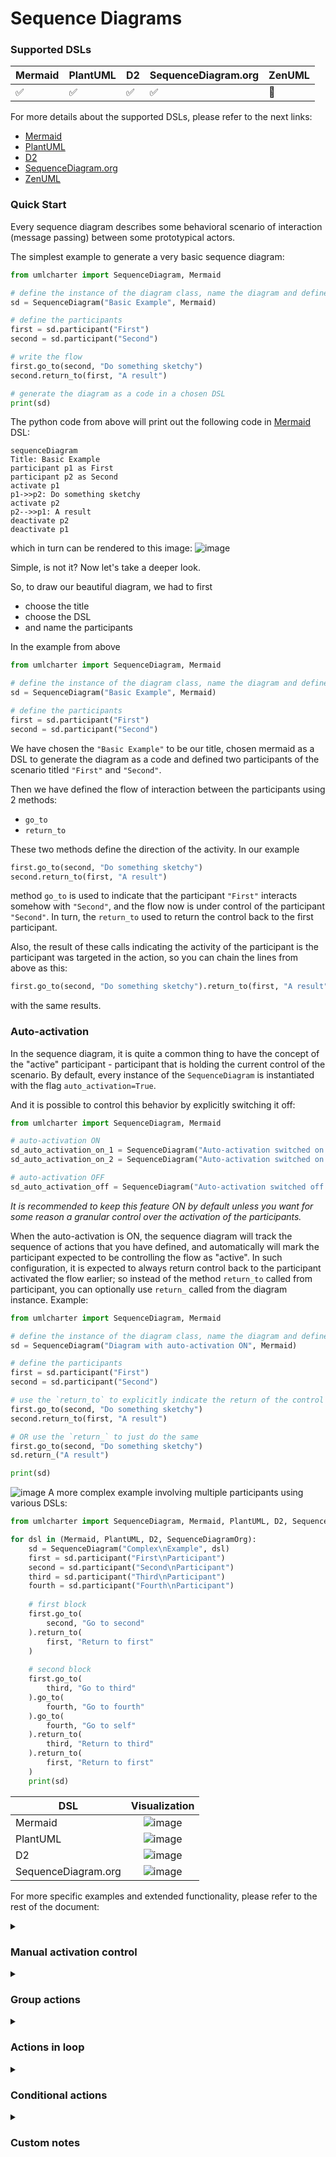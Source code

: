 # Sequence Diagrams

### Supported DSLs

| Mermaid | PlantUML | D2 | SequenceDiagram.org | ZenUML |
|---------|----------|----|---------------------|--------|
| ✅       | ✅        | ✅  | ✅                   | 🚧     |

For more details about the supported DSLs, please refer to the next links:
- [Mermaid](https://mermaid.js.org/)
- [PlantUML](https://plantuml.com/)
- [D2](https://d2lang.com/tour/sequence-diagrams/)
- [SequenceDiagram.org](https://sequencediagram.org/instructions.html)
- [ZenUML](https://zenuml.com/)


### Quick Start
Every sequence diagram describes some behavioral scenario of interaction (message passing)
between some prototypical actors.

The simplest example to generate a very basic sequence diagram:
```python
from umlcharter import SequenceDiagram, Mermaid

# define the instance of the diagram class, name the diagram and define the DSL being used
sd = SequenceDiagram("Basic Example", Mermaid)

# define the participants
first = sd.participant("First")
second = sd.participant("Second")

# write the flow
first.go_to(second, "Do something sketchy")
second.return_to(first, "A result")

# generate the diagram as a code in a chosen DSL
print(sd)
```
The python code from above will print out the following code in [Mermaid](https://mermaid.js.org/) DSL:
```text
sequenceDiagram
Title: Basic Example
participant p1 as First
participant p2 as Second
activate p1
p1->>p2: Do something sketchy
activate p2
p2-->>p1: A result
deactivate p2
deactivate p1
```
which in turn can be rendered to this image:
![image](images/basic.png)

Simple, is not it? Now let's take a deeper look.

So, to draw our beautiful diagram, we had to first
- choose the title
- choose the DSL
- and name the participants

In the example from above
```python
from umlcharter import SequenceDiagram, Mermaid

# define the instance of the diagram class, name the diagram and define the DSL being used
sd = SequenceDiagram("Basic Example", Mermaid)

# define the participants
first = sd.participant("First")
second = sd.participant("Second")
```
We have chosen the `"Basic Example"` to be our title, chosen mermaid as a DSL to generate the diagram as a code and
defined two participants of the scenario  titled `"First"` and `"Second"`.

Then we have defined the flow of interaction between the participants using 2 methods:
- `go_to`
- `return_to`

These two methods define the direction of the activity. In our example
```python
first.go_to(second, "Do something sketchy")
second.return_to(first, "A result")
```
method `go_to` is used to indicate that the participant `"First"` interacts somehow with `"Second"`,
and the flow now is under control of the participant `"Second"`.
In turn, the `return_to` used to return the control back to the first participant.

Also,
the result of these calls indicating the activity 
of the participant is the participant was targeted in the action, so you can chain the lines from above as this:
```python
first.go_to(second, "Do something sketchy").return_to(first, "A result")
```
with the same results.

### Auto-activation

In the sequence diagram, it is quite a common thing to have the concept of the "active"
participant - participant that is holding the current control of the scenario.
By default, every instance of the `SequenceDiagram` is instantiated with the flag `auto_activation=True`.

And it is possible to control this behavior by explicitly switching it off:

```python
from umlcharter import SequenceDiagram, Mermaid

# auto-activation ON
sd_auto_activation_on_1 = SequenceDiagram("Auto-activation switched on by default", Mermaid)
sd_auto_activation_on_2 = SequenceDiagram("Auto-activation switched on explicitly", Mermaid, auto_activation=True)

# auto-activation OFF
sd_auto_activation_off = SequenceDiagram("Auto-activation switched off explicitly", Mermaid, auto_activation=False)
```
_It is recommended
to keep this feature ON by default
unless you want for some reason a granular control over the activation of the participants._ 

When the auto-activation is ON,
the sequence diagram will track the sequence of actions that
you have defined, and automatically will mark the participant expected to be controlling the flow as "active".
In such configuration,
it is expected to always return control back to the participant activated the flow earlier;
so instead of the method `return_to` called from participant,
you can optionally use `return_` called from the diagram instance.
Example:
```python
from umlcharter import SequenceDiagram, Mermaid

# define the instance of the diagram class, name the diagram and define the DSL being used
sd = SequenceDiagram("Diagram with auto-activation ON", Mermaid)

# define the participants
first = sd.participant("First")
second = sd.participant("Second")

# use the `return_to` to explicitly indicate the return of the control to the `first` participant
first.go_to(second, "Do something sketchy")
second.return_to(first, "A result")

# OR use the `return_` to just do the same
first.go_to(second, "Do something sketchy")
sd.return_("A result")

print(sd)
```
![image](images/auto_activation.png)
A more complex example involving multiple participants using various DSLs:
```python
from umlcharter import SequenceDiagram, Mermaid, PlantUML, D2, SequenceDiagramOrg

for dsl in (Mermaid, PlantUML, D2, SequenceDiagramOrg):
    sd = SequenceDiagram("Complex\nExample", dsl)
    first = sd.participant("First\nParticipant")
    second = sd.participant("Second\nParticipant")
    third = sd.participant("Third\nParticipant")
    fourth = sd.participant("Fourth\nParticipant")
    
    # first block
    first.go_to(
        second, "Go to second"
    ).return_to(
        first, "Return to first"
    )
    
    # second block
    first.go_to(
        third, "Go to third"
    ).go_to(
        fourth, "Go to fourth"
    ).go_to(
        fourth, "Go to self"
    ).return_to(
        third, "Return to third"
    ).return_to(
        first, "Return to first"
    )
    print(sd)
```
| DSL                 |                  Visualization                  |
|---------------------|:-----------------------------------------------:|
| Mermaid             |      ![image](images/complex_mermaid.png)       |
| PlantUML            |      ![image](images/complex_plantuml.png)      |
| D2                  |         ![image](images/complex_d2.png)         |
| SequenceDiagram.org | ![image](images/complex_sequencediagramorg.png) |


For more specific examples and extended functionality, please refer to the rest of the document:

<details>
<summary><h3>Manual activation control</h3></summary>

It is possible to control the activation of the participant manually using the `activate` context manager:

```python
from umlcharter import SequenceDiagram, Mermaid, PlantUML, D2, SequenceDiagramOrg

for dsl in (Mermaid, PlantUML, D2, SequenceDiagramOrg):
    sd = SequenceDiagram(
        "Manual Activation",
        dsl,
        auto_activation=False,
    )
    first = sd.participant("First")
    second = sd.participant("Second")
    
    with first.activate():
        first.go_to(second, "Go to second")
        with second.activate():
            second.go_to(second, "Go to self")
            second.return_to(first, "Return to first")
    
    print(sd)
```
| DSL                 |                       Visualization                       |
|---------------------|:---------------------------------------------------------:|
| Mermaid             |      ![image](images/manual_activation_mermaid.png)       |
| PlantUML            |      ![image](images/manual_activation_plantuml.png)      |
| D2                  |         ![image](images/manual_activation_d2.png)         |
| SequenceDiagram.org | ![image](images/manual_activation_sequencediagramorg.png) |
</details>

<details>
<summary><h3>Group actions</h3></summary>

Certain actions in the flow can be grouped to visually highlight the 
logical relations between the actions.

To do that you have to use the context manager `group` called from the diagram instance

```python
from umlcharter import SequenceDiagram, Mermaid, PlantUML, D2, SequenceDiagramOrg

for dsl in (Mermaid, PlantUML, D2, SequenceDiagramOrg):
    sd = SequenceDiagram("Grouping", dsl)
    
    first = sd.participant("First")
    second = sd.participant("Second")
    third = sd.participant("Third")
    
    with sd.group("Group enclosing everything"):
        first.go_to(second, "Go to second")
        with sd.group("Group enclosing interaction between second and third"):
            second.go_to(third, "Go to third").return_to(second, "Return to second")
        sd.return_("Return to first")
    
    print(sd)
```
| DSL                 |                                                                        Visualization                                                                        |
|---------------------|:-----------------------------------------------------------------------------------------------------------------------------------------------------------:|
| Mermaid             | **NB!** Mermaid does not have a native "group" entity<br/>So the "group" is simulated using the colored rectangle<br/>![image](images/grouping_mermaid.png) |
| PlantUML            |                                                           ![image](images/grouping_plantuml.png)                                                            |
| D2                  |                                                              ![image](images/grouping_d2.png)                                                               |
| SequenceDiagram.org |                                                      ![image](images/grouping_sequencediagramorg.png)                                                       |
</details>

<details>
<summary><h3>Actions in loop</h3></summary>

Certain actions in the flow can be grouped to visually highlight these are happening inside a loop.

To identify the group of actions running in a loop, you can use context manager `loop`:

```python
from umlcharter import SequenceDiagram, Mermaid, PlantUML, D2, SequenceDiagramOrg

for dsl in (Mermaid, PlantUML, D2, SequenceDiagramOrg):
    sd = SequenceDiagram("Loops", dsl)
    
    first = sd.participant("First")
    second = sd.participant("Second")
    
    with sd.loop("Infinite loop"):
        first.go_to(second, "Send request to second")
        with sd.loop("Repeat until available"):
            second.go_to(second, "Check internal state")
        sd.return_("Return response")
    
    print(sd)
```
| DSL                 |                                                                             Visualization                                                                              |
|---------------------|:----------------------------------------------------------------------------------------------------------------------------------------------------------------------:|
| Mermaid             |                                                                   ![image](images/loop_mermaid.png)                                                                    |
| PlantUML            |                                                                   ![image](images/loop_plantuml.png)                                                                   |
| D2                  | **NB!** D2 does not have a native "loop" entity<br/>So the "loop" is simulated using the custom styling applied to the "group" entity<br/>![image](images/loop_d2.png) |
| SequenceDiagram.org |                                                              ![image](images/loop_sequencediagramorg.png)                                                              |
</details>

<details>
<summary><h3>Conditional actions</h3></summary>

Certain actions in the flow can be grouped
to visually highlight these are executed in case of the specific condition being met.

To identify the group of actions running if the condition has been met,
you can use context manager `condition`
to identify the beginning of the block
that runs under the condition and the context manager `case` to specifically name the condition:

```python
from umlcharter import SequenceDiagram, Mermaid, PlantUML, D2, SequenceDiagramOrg

for dsl in (Mermaid, PlantUML, D2, SequenceDiagramOrg):
    sd = SequenceDiagram("Conditions", dsl, auto_activation=False)
    
    viewer = sd.participant("Viewer")
    drama = sd.participant("Drama")
    comedy = sd.participant("Comedy")
    
    with viewer.activate():
        viewer.go_to(viewer, "What would I like to watch today?")
    
    with sd.condition():
        with sd.case("Want a drama"):
            with viewer.activate():
                viewer.go_to(drama, "Watch drama")
                with drama.activate():
                    drama.return_to(viewer, "Tears and sadness")
        with sd.case("Want a comedy"):
            with viewer.activate():
                viewer.go_to(comedy, "Watch comedy")
                with comedy.activate():
                    comedy.return_to(viewer, "Laugh a lot")
    
    print(sd)
```
| DSL                 |                                                                               Visualization                                                                               |
|---------------------|:-------------------------------------------------------------------------------------------------------------------------------------------------------------------------:|
| Mermaid             |                                                                  ![image](images/condition_mermaid.png)                                                                   |
| PlantUML            |                                                                  ![image](images/condition_plantuml.png)                                                                  |
| D2                  | **NB!** D2 does not have a native "alt" entity<br/>So the "alt" is simulated using the custom styling applied to the "group" entity<br/>![image](images/condition_d2.png) |
| SequenceDiagram.org |                                                             ![image](images/condition_sequencediagramorg.png)                                                             |
</details>

<details>
<summary><h3>Custom notes</h3></summary>

It is possible to add the plates with the custom text to the diagram.

To place the plate with the text, you can use the method `note`.
These custom notes will be added to the last activated participant in the flow.
If there is no active participant right now, the first participant will be used. 

```python
from umlcharter import SequenceDiagram, Mermaid, PlantUML, D2, SequenceDiagramOrg

for dsl in (Mermaid, PlantUML, D2, SequenceDiagramOrg):
    sd = SequenceDiagram("Notes", dsl)
    
    batman = sd.participant("Batman")
    bandit = sd.participant("Bandit")
    
    sd.note("Batman is throwing\na batarang at the bandit")
    batman.go_to(bandit, "Pheeeeeeu!")
    sd.note("Batman has missed!")
    sd.return_("A bad day\nfor Gotham :(")
    
    print(sd)
```
| DSL                 |                 Visualization                 |
|---------------------|:---------------------------------------------:|
| Mermaid             |      ![image](images/notes_mermaid.png)       |
| PlantUML            |      ![image](images/notes_plantuml.png)      |
| D2                  |         ![image](images/notes_d2.png)         |
| SequenceDiagram.org | ![image](images/notes_sequencediagramorg.png) |
</details>